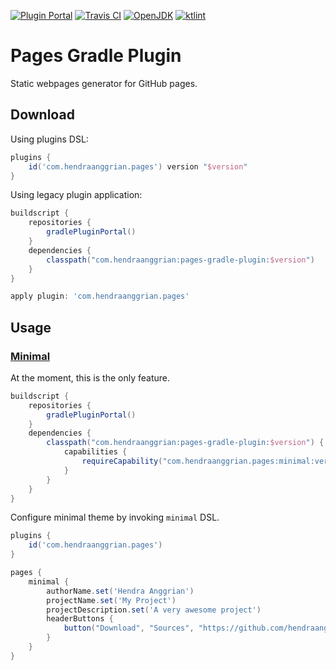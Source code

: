 [![Plugin Portal](https://img.shields.io/maven-metadata/v?label=plugin-portal&metadataUrl=https%3A%2F%2Fplugins.gradle.org%2Fm2%2Fcom%2Fhendraanggrian%2Fpages%2Fcom.hendraanggrian.pages.gradle.plugin%2Fmaven-metadata.xml)](https://plugins.gradle.org/plugin/com.hendraanggrian.pages.minimal)
[![Travis CI](https://img.shields.io/travis/com/hendraanggrian/pages-gradle-plugin)](https://travis-ci.com/github/hendraanggrian/pages-gradle-plugin)
[![OpenJDK](https://img.shields.io/badge/JDK-1.8+-orange)](https://openjdk.java.net/projects/jdk8)
[![ktlint](https://img.shields.io/badge/code%20style-%E2%9D%A4-ff4081)](https://ktlint.github.io)

Pages Gradle Plugin
===================

Static webpages generator for GitHub pages.

Download
--------

Using plugins DSL:

```gradle
plugins {
    id('com.hendraanggrian.pages') version "$version"
}
```

Using legacy plugin application:

```gradle
buildscript {
    repositories {
        gradlePluginPortal()
    }
    dependencies {
        classpath("com.hendraanggrian:pages-gradle-plugin:$version")
    }
}

apply plugin: 'com.hendraanggrian.pages'
```

Usage
-----

### [Minimal](https://github.com/hendraanggrian/minimal-theme)

At the moment, this is the only feature.

```gradle
buildscript {
    repositories {
        gradlePluginPortal()
    }
    dependencies {
        classpath("com.hendraanggrian:pages-gradle-plugin:$version") {
            capabilities {
                requireCapability("com.hendraanggrian.pages:minimal:version")
            }
        }
    }
}
```

Configure minimal theme by invoking `minimal` DSL.

```gradle
plugins {
    id('com.hendraanggrian.pages')
}

pages {
    minimal {
        authorName.set('Hendra Anggrian')
        projectName.set('My Project')
        projectDescription.set('A very awesome project')
        headerButtons {
            button("Download", "Sources", "https://github.com/hendraanggrian/my-project/zipball/main")
        }
    }
}
```
